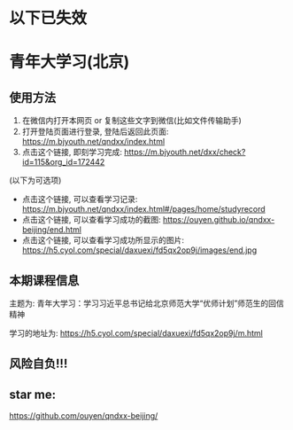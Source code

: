<meta name="referrer" content="no-referrer">
        
# 以下已失效

# 青年大学习(北京)

## 使用方法

1. 在微信内打开本网页 or 复制这些文字到微信(比如文件传输助手)
2. 打开登陆页面进行登录, 登陆后返回此页面: https://m.bjyouth.net/qndxx/index.html
3. 点击这个链接, 即刻学习完成: https://m.bjyouth.net/dxx/check?id=115&org_id=172442

(以下为可选项)

+ 点击这个链接, 可以查看学习记录: https://m.bjyouth.net/qndxx/index.html#/pages/home/studyrecord
+ 点击这个链接, 可以查看学习成功的截图: https://ouyen.github.io/qndxx-beijing/end.html
+ 点击这个链接, 可以查看学习成功所显示的图片: https://h5.cyol.com/special/daxuexi/fd5qx2op9j/images/end.jpg

## 本期课程信息

主题为: 青年大学习：学习习近平总书记给北京师范大学“优师计划”师范生的回信精神

学习的地址为: https://h5.cyol.com/special/daxuexi/fd5qx2op9j/m.html

## 风险自负!!!

## star me:

https://github.com/ouyen/qndxx-beijing/

